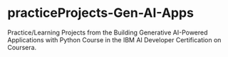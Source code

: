 # practiceProjects-Gen-AI-Apps
Practice/Learning Projects from the Building Generative AI-Powered Applications with Python Course in the IBM AI Developer Certification on Coursera. 
